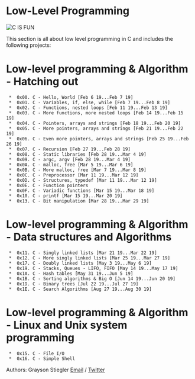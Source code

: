 # **Low-Level Programming**

![C IS FUN](https://s3.amazonaws.com/intranet-projects-files/holbertonschool-low_level_programming/212/cisfun.jpg)

This section is all about low level programming in C and includes the following projects:


# **Low-level programming & Algorithm - Hatching out**

     *  0x00. C - Hello, World [Feb 6 19...Feb 7 19]
     *  0x01. C - Variables, if, else, while [Feb 7 19...Feb 8 19]
     *  0x02. C - Functions, nested loops [Feb 11 19...Feb 13 19]
     *  0x03. C - More functions, more nested loops [Feb 14 19...Feb 15 19]
     *  0x04. C - Pointers, arrays and strings [Feb 18 19...Feb 20 19]
     *  0x05. C - More pointers, arrays and strings [Feb 21 19...Feb 22 19]
     *  0x06. C - Even more pointers, arrays and strings [Feb 25 19...Feb 26 19]
     *  0x07. C - Recursion [Feb 27 19...Feb 28 19]
     *  0x08. C - Static libraries [Feb 28 19...Mar 4 19]
     *  0x09. C - argc, argv [Feb 28 19...Mar 4 19]
     *  0x0A. C - malloc, free [Mar 5 19...Mar 6 19]
     *  0x0B. C - More malloc, free [Mar 7 19...Mar 8 19]
     *  0x0C. C - Preprocessor [Mar 11 19...Mar 12 19]
     *  0x0D. C - Structures, typedef [Mar 11 19...Mar 12 19]
     *  0x0E. C - Function pointers
     *  0x0F. C - Variadic functions [Mar 15 19...Mar 18 19]
     *  0x10. C - printf [Mar 15 19...Mar 20 19]
     *  0x13. C - Bit manipulation [Mar 28 19...Mar 29 19]

# **Low-level programming & Algorithm - Data structures and Algorithms**

     *  0x11. C - Singly linked lists [Mar 21 19...Mar 22 19]
     *  0x12. C - More singly linked lists [Mar 25 19...Mar 27 19]
     *  0x17. C - Doubly linked lists [May 3 19...May 6 19]
     *  0x19. C - Stacks, Queues - LIFO, FIFO [May 14 19...May 17 19]
     *  0x1A. C - Hash tables [May 31 19...Jun 5 19]
     *  0x1B. C - Sorting algorithms & Big O [Jun 14 19...Jun 20 19]
     *  0x1D. C - Binary trees [Jul 22 19...Jul 27 19]
     *  0x1E. C - Search Algorithms [Aug 27 19...Aug 30 19]

# **Low-level programming & Algorithm - Linux and Unix system programming**

     *  0x15. C - File I/O
     *  0x16. C - Simple Shell

Authors: Grayson Stiegler [Email](682@holbertonschool.com) / [Twitter](@gstieg0809)
